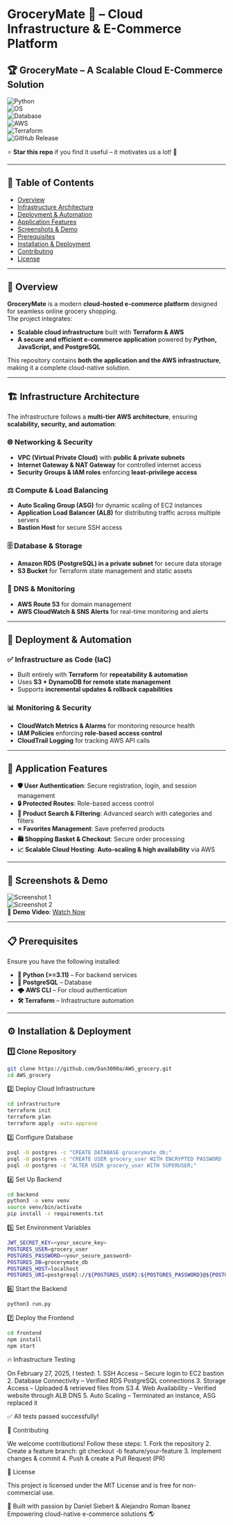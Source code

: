 # GroceryMate 🛒 – Cloud Infrastructure & E-Commerce Platform

## 🏆 GroceryMate – A Scalable Cloud E-Commerce Solution

![Python](https://img.shields.io/badge/Language-Python%2C%20JavaScript-blue?style=flat-square&logo=python)  
![OS](https://img.shields.io/badge/OS-Linux%2C%20Windows%2C%20macOS-green?style=flat-square&logo=linux)  
![Database](https://img.shields.io/badge/Database-PostgreSQL-336791?style=flat-square&logo=postgresql)  
![AWS](https://img.shields.io/badge/Cloud-AWS-orange?style=flat-square&logo=amazonaws)  
![Terraform](https://img.shields.io/badge/IaC-Terraform-purple?style=flat-square&logo=terraform)  
![GitHub Release](https://img.shields.io/github/v/release/Dan3000a/AWS_grocery?style=flat-square)  

⭐ **Star this repo** if you find it useful – it motivates us a lot! 🚀  

---

## 📌 Table of Contents

- [Overview](#-overview)  
- [Infrastructure Architecture](#-infrastructure-architecture)  
- [Deployment & Automation](#-deployment--automation)  
- [Application Features](#-application-features)  
- [Screenshots & Demo](#-screenshots--demo)  
- [Prerequisites](#-prerequisites)  
- [Installation & Deployment](#-installation--deployment)  
- [Contributing](#-contributing)  
- [License](#-license)  

---

## 🚀 Overview

**GroceryMate** is a modern **cloud-hosted e-commerce platform** designed for seamless online grocery shopping.  
The project integrates:
- **Scalable cloud infrastructure** built with **Terraform & AWS**  
- **A secure and efficient e-commerce application** powered by **Python, JavaScript, and PostgreSQL**  

This repository contains **both the application and the AWS infrastructure**, making it a complete cloud-native solution.

---

## 🏗️ Infrastructure Architecture

The infrastructure follows a **multi-tier AWS architecture**, ensuring **scalability, security, and automation**:

### 🌐 **Networking & Security**
- **VPC (Virtual Private Cloud)** with **public & private subnets**  
- **Internet Gateway & NAT Gateway** for controlled internet access  
- **Security Groups & IAM roles** enforcing **least-privilege access**  

### ⚖️ **Compute & Load Balancing**
- **Auto Scaling Group (ASG)** for dynamic scaling of EC2 instances  
- **Application Load Balancer (ALB)** for distributing traffic across multiple servers  
- **Bastion Host** for secure SSH access  

### 🗄️ **Database & Storage**
- **Amazon RDS (PostgreSQL) in a private subnet** for secure data storage  
- **S3 Bucket** for Terraform state management and static assets  

### 📡 **DNS & Monitoring**
- **AWS Route 53** for domain management  
- **AWS CloudWatch & SNS Alerts** for real-time monitoring and alerts  

---

## 🔄 Deployment & Automation

### ✅ **Infrastructure as Code (IaC)**
- Built entirely with **Terraform** for **repeatability & automation**  
- Uses **S3 + DynamoDB for remote state management**  
- Supports **incremental updates & rollback capabilities**  

### 📊 **Monitoring & Security**
- **CloudWatch Metrics & Alarms** for monitoring resource health  
- **IAM Policies** enforcing **role-based access control**  
- **CloudTrail Logging** for tracking AWS API calls  

---

## 🛒 Application Features

- **🛡️ User Authentication**: Secure registration, login, and session management  
- **🔒 Protected Routes**: Role-based access control  
- **🔎 Product Search & Filtering**: Advanced search with categories and filters  
- **⭐ Favorites Management**: Save preferred products  
- **🛍️ Shopping Basket & Checkout**: Secure order processing  
- **📈 Scalable Cloud Hosting**: **Auto-scaling & high availability** via AWS  

---

## 📸 Screenshots & Demo

![Screenshot 1](https://github.com/user-attachments/assets/ea039195-67a2-4bf2-9613-2ee1e666231a)  
![Screenshot 2](https://github.com/user-attachments/assets/a87e5c50-5a9e-45b8-ad16-2dbff41acd00)  
🎥 **Demo Video**: [Watch Now](https://github.com/user-attachments/assets/d1c5c8e4-5b16-486a-b709-4cf6e6cce6bc)  

---

## 📋 Prerequisites

Ensure you have the following installed:

- **🐍 Python (>=3.11)** – For backend services  
- **🐘 PostgreSQL** – Database  
- **🌩 AWS CLI** – For cloud authentication  
- **🛠️ Terraform** – Infrastructure automation  

---

## ⚙️ Installation & Deployment

### **1️⃣ Clone Repository**
```bash
git clone https://github.com/Dan3000a/AWS_grocery.git
cd AWS_grocery
```

2️⃣ Deploy Cloud Infrastructure
```bash
cd infrastructure
terraform init
terraform plan
terraform apply -auto-approve
```
3️⃣ Configure Database
```bash
psql -U postgres -c "CREATE DATABASE grocerymate_db;"
psql -U postgres -c "CREATE USER grocery_user WITH ENCRYPTED PASSWORD '<your_secure_password>';"
psql -U postgres -c "ALTER USER grocery_user WITH SUPERUSER;"
```
4️⃣ Set Up Backend
```bash
cd backend
python3 -m venv venv
source venv/bin/activate
pip install -r requirements.txt
```
5️⃣ Set Environment Variables
```bash
JWT_SECRET_KEY=<your_secure_key>
POSTGRES_USER=grocery_user
POSTGRES_PASSWORD=<your_secure_password>
POSTGRES_DB=grocerymate_db
POSTGRES_HOST=localhost
POSTGRES_URI=postgresql://${POSTGRES_USER}:${POSTGRES_PASSWORD}@${POSTGRES_HOST}:5432/${POSTGRES_DB}
```
6️⃣ Start the Backend
```bash
python3 run.py
```
7️⃣ Deploy the Frontend
```bash
cd frontend
npm install
npm start
```
🔥 Infrastructure Testing

On February 27, 2025, I tested:
	1.	SSH Access – Secure login to EC2 bastion
	2.	Database Connectivity – Verified RDS PostgreSQL connections
	3.	Storage Access – Uploaded & retrieved files from S3
	4.	Web Availability – Verified website through ALB DNS
	5.	Auto Scaling – Terminated an instance, ASG replaced it

✅ All tests passed successfully!

🤝 Contributing

We welcome contributions! Follow these steps:
	1.	Fork the repository
	2.	Create a feature branch: git checkout -b feature/your-feature
	3.	Implement changes & commit
	4.	Push & create a Pull Request (PR)

📜 License

This project is licensed under the MIT License and is free for non-commercial use.

🚀 Built with passion by Daniel Siebert & Alejandro Roman Ibanez
Empowering cloud-native e-commerce solutions 🌎

